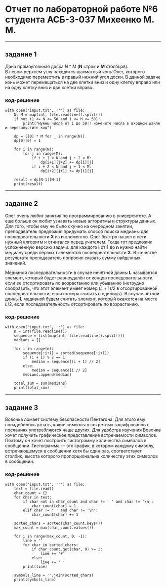 # Отчет по лабораторной работе №6 <br>студента АСБ-3-037 Михеенко М. М.

---

## задание 1
Дана прямоугольная доска $N*M$ (**N** строк и **M** столбцов).  
В левом верхнем углу находится шахматный конь Олег, которого необходимо переместить в правый нижний угол доски. 
В данной задаче конь может перемещаться на две клетки вниз и одну клетку вправо или на одну клетку вниз и две клетки вправо.
### код-решение
```
with open('input.txt', 'r') as file:
    N, M = map(int, file.readline().split())
    if not (1 <= N <= 50 and 1 <= M <= 50):
        print("Нужны числа от 1 до 50!! измените числа в входном файле и перезапустите код")

    dp = [[0] * M for _ in range(N)]
    dp[0][0] = 1

    for i in range(N):
        for j in range(M):
            if i + 1 < N and j + 2 < M:
                dp[i+1][j+2] += dp[i][j]
            if i + 2 < N and j + 1 < M:
                dp[i+2][j+1] += dp[i][j]

    result = dp[N-1][M-1]
    print(result)
```
___________________________________________________
## задание 2
Олег очень любит занятия по программированию в университете. 
А еще больше он любит узнавать новые алгоритмы и структуры данных.
Для того, чтобы ему не было скучно на очередном занятии, преподаватель предложил придумать способ поиска медианы для последовательности 
**X** из **n** элементов.
Олег быстро нашел в сети нужный алгоритм и отчитался перед учителем. Тогда тот предложил усложнённую версию задачи: для каждого 
**i** от **1** до **n** нужно найти медиану среди первых **i** элементов последовательности 
**X**. В качестве результата преподаватель попросил сказать сумму найденных значений.

Медианой последовательности в случае нечётной длины **L** называется элемент, который будет равноудалён от концов последовательности, если ее отсортировать по возрастанию или убыванию 
(нетрудно сообразить, что этот элемент имеет номер $(L + 1) / 2$ в отсортированной последовательности, если номера считать с единицы). 
В случае чётной длины **L** медианой будем считать элемент, который окажется на месте $L/2$, если последовательность отсортировать по возрастанию.
### код-решение
```
with open('input.txt', 'r') as file:
    n = int(file.readline())
    sequence = list(map(int, file.readline().split()))
    medians = []

    for i in range(n):
        sequence[:i+1] = sorted(sequence[:i+1])
        if (i + 1) % 2 == 1:
            median = sequence[(i + 1) // 2]
        else:
            median = sequence[i // 2]
        medians.append(median)

    total_sum = sum(medians)
    print(total_sum)
```
___________________________________________________
## задание 3
Вовочка ломает систему безопасности Пентагона. 
Для этого ему понадобилось узнать, какие символы в секретных зашифрованных посланиях употребляются чаще других. 
Для удобства изучения Вовочка хочет получить графическое представление встречаемости символов. 
Поэтому он хочет построить гистограмму количества символов в сообщении. 
Гистограмма — это график, в котором каждому символу, встречающемуся в сообщении хотя бы один раз, соответствует столбик, 
высота которого пропорциональна количеству этих символов в сообщении.
### код-решение
```
with open('input.txt', 'r') as file:
    text = file.read()
    char_count = {}
    for char in text:
        if char not in char_count and char != ' ' and char != '\n':
            char_count[char] = 1
        elif char != ' ' and char != '\n':
            char_count[char] += 1

    sorted_chars = sorted(char_count.keys())
    max_count = max(char_count.values())

    for i in range(max_count, 0, -1):
        line = ''
        for char in sorted_chars:
            if char_count.get(char, 0) >= i:
                line += '#'
            else:
                line += ' '
        print(line)

    symbols_line = ''.join(sorted_chars)
    print(symbols_line)
```